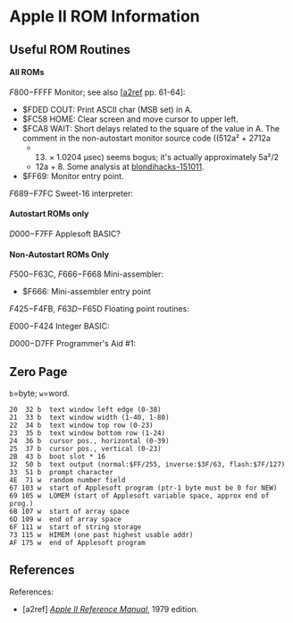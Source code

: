 Apple II ROM Information
========================


Useful ROM Routines
-------------------

#### All ROMs

$F800-$FFFF Monitor; see also [[a2ref] pp. 61-64]:
- $FDED COUT: Print ASCII char (MSB set) in A.
- $FC58 HOME: Clear screen and move cursor to upper left.
- $FCA8 WAIT: Short delays related to the square of the value in A.
  The comment in the non-autostart monitor source code ((512a² + 2712a
  + 13) × 1.0204 μsec) seems bogus; it's actually approximately 5a²/2
  + 12a + 8. Some analysis at [blondihacks-151011].
- $FF69: Monitor entry point.

$F689-$F7FC Sweet-16 interpreter:

#### Autostart ROMs only

$D000-$F7FF Applesoft BASIC?

#### Non-Autostart ROMs Only

$F500-$F63C, $F666-$F668 Mini-assembler:
- $F666: Mini-assembler entry point

$F425-$F4FB, $F63D-$F65D Floating point routines:

$E000-$F424 Integer BASIC:

$D000-$D7FF Programmer's Aid #1:


Zero Page
---------

`b`=byte; `w`=word.

    20  32 b  text window left edge (0-38)
    21  33 b  text window width (1-40, 1-80)
    22  34 b  text window top row (0-23)
    23  35 b  text window bottom row (1-24)
    24  36 b  cursor pos., horizontal (0-39)
    25  37 b  cursor pos., vertical (0-23)
    2B  43 b  boot slot * 16
    32  50 b  text output (normal:$FF/255, inverse:$3F/63, flash:$7F/127)
    33  51 b  prompt character
    4E  71 w  random number field
    67 103 w  start of Applesoft program (ptr-1 byte must be 0 for NEW)
    69 105 w  LOMEM (start of Applesoft variable space, approx end of prog.)
    6B 107 w  start of array space
    6D 109 w  end of array space
    6F 111 w  start of string storage
    73 115 w  HIMEM (one past highest usable addr)
    AF 175 w  end of Applesoft program


References
----------

References:
- \[a2ref] [_Apple II Reference Manual_][a2ref], 1979 edition.


<!-------------------------------------------------------------------->
[a2ref-61]: https://archive.org/details/Apple_II_Reference_Manual_1979_Apple/page/n71/mode/1up
[a2ref]: https://archive.org/details/Apple_II_Reference_Manual_1979_Apple

[blondihacks-151011]: https://blondihacks.com/apple-iic-plus-fixing-the-beep/
